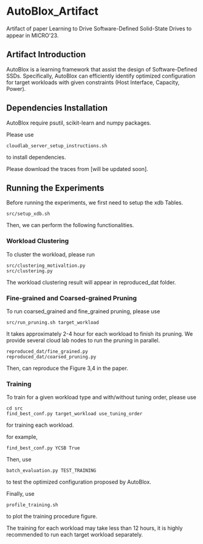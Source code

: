 # AutoBlox_Artifact

Artifact of paper Learning to Drive Software-Deﬁned Solid-State Drives to appear in MICRO'23.

## Artifact Introduction

AutoBlox is a learning framework that assist the design of Software-Defined SSDs. Specifically, AutoBlox can efficiently identify optimized configuration for target workloads with given constraints (Host Interface, Capacity, Power).

## Dependencies Installation 

AutoBlox require psutil, scikit-learn and numpy packages. 

Please use
```
cloudlab_server_setup_instructions.sh
```
to install dependencies.

Please download the traces from [will be updated soon].

## Running the Experiments

Before running the experiments, we first need to setup the xdb Tables.

```
src/setup_xdb.sh
```

Then, we can perform the following functionalities.

### Workload Clustering

To cluster the workload, please run 

```
src/clustering_motivaltion.py
src/clustering.py
```
The workload clustering result will appear in reproduced_dat folder.


### Fine-grained and Coarsed-grained Pruning

To run coarsed_grained and fine_grained pruning, please use 

```
src/run_pruning.sh target_workload
```

It takes approximately 2-4 hour for each workload to finish its pruning. We provide several cloud lab nodes to run the pruning in parallel.

```
reproduced_dat/fine_grained.py
reproduced_dat/coarsed_pruning.py
```
Then, can reproduce the Figure 3,4 in the paper.

### Training

To train for a given workload type and with/without tuning order, please use

```
cd src
find_best_conf.py target_workload use_tuning_order
```
for training each workload.

for example,

```
find_best_conf.py YCSB True
```

Then, use 

```
batch_evaluation.py TEST_TRAINING
```

to test the optimized configuration proposed by AutoBlox.

Finally, use 

```
profile_training.sh
```

to plot the training procedure figure.

The training for each workload may take less than 12 hours, it is highly recommended to run each target workload separately.


